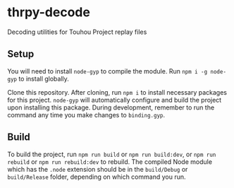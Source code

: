 # thrpy-decode
Decoding utilities for Touhou Project replay files

## Setup
You will need to install `node-gyp` to compile the module. Run `npm i -g node-gyp` to install globally.

Clone this repository. After cloning, run `npm i` to install necessary packages for this project. `node-gyp` will automatically configure and build the project upon installing this package. During development, remember to run the command any time you make changes to `binding.gyp`.

## Build
To build the project, run `npm run build` or `npm run build:dev`, or `npm run rebuild` or `npm run rebuild:dev` to rebuild. The compiled Node module which has the `.node` extension should be in the `build/Debug` or `build/Release` folder, depending on which command you run.